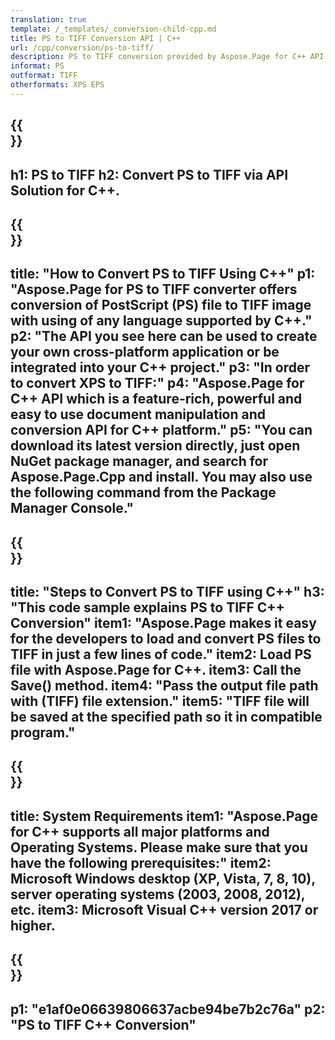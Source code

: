 ```yaml
---
translation: true
template: /_templates/_conversion-child-cpp.md
title: PS to TIFF Conversion API | C++
url: /cpp/conversion/ps-to-tiff/ 
description: PS to TIFF conversion provided by Aspose.Page for C++ API solution. Works in C++ Runtime Environment for Windows 32 bit, Windows 64 bit, and Linux 64 bit.
informat: PS
outformat: TIFF
otherformats: XPS EPS
---
```


{{<section banner>}}
---
h1: PS to TIFF
h2: Convert PS to TIFF via API Solution for C++.
---

{{<section overview>}}
---
title: "How to Convert PS to TIFF Using C++"
p1: "Aspose.Page for PS to TIFF converter offers conversion of PostScript (PS) file to TIFF image with using of any language supported by C++."
p2: "The API you see here can be used to create your own cross-platform application or be integrated into your C++ project."
p3: "In order to convert XPS to TIFF:"
p4: "Aspose.Page for C++ API which is a feature-rich, powerful and easy to use document manipulation and conversion API for C++ platform."
p5: "You can download its latest version directly, just open NuGet package manager, and search for Aspose.Page.Cpp and install. You may also use the following command from the Package Manager Console."
---

{{<section feature1>}}
---
title: "Steps to Convert PS to TIFF using C++"
h3: "This code sample explains PS to TIFF C++ Conversion"
item1: "Aspose.Page makes it easy for the developers to load and convert PS files to TIFF in just a few lines of code."
item2: Load PS file with Aspose.Page for C++.
item3: Call the Save() method.
item4: "Pass the output file path with (TIFF) file extension."
item5: "TIFF file will be saved at the specified path so it in compatible program."
---

{{<section feature2>}}
---
title: System Requirements
item1: "Aspose.Page for C++ supports all major platforms and Operating Systems. Please make sure that you have the following prerequisites:"
item2: Microsoft Windows desktop (XP, Vista, 7, 8, 10), server operating systems (2003, 2008, 2012), etc.
item3: Microsoft Visual C++ version 2017 or higher.
---

{{<section gist>}}
---
p1: "e1af0e06639806637acbe94be7b2c76a"
p2: "PS to TIFF C++ Conversion"
---
